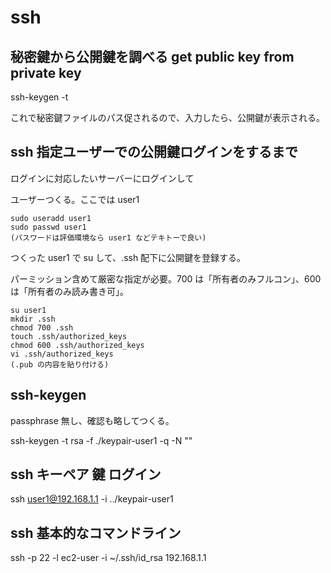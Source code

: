 # ssh

## 秘密鍵から公開鍵を調べる get public key from private key
ssh-keygen -t

これで秘密鍵ファイルのパス促されるので、入力したら、公開鍵が表示される。

## ssh 指定ユーザーでの公開鍵ログインをするまで
ログインに対応したいサーバーにログインして

ユーザーつくる。ここでは user1

```
sudo useradd user1
sudo passwd user1
(パスワードは評価環境なら user1 などテキトーで良い)
```

つくった user1 で su して、.ssh 配下に公開鍵を登録する。

パーミッション含めて厳密な指定が必要。700 は「所有者のみフルコン」、600は「所有者のみ読み書き可」。

```
su user1
mkdir .ssh
chmod 700 .ssh
touch .ssh/authorized_keys
chmod 600 .ssh/authorized_keys
vi .ssh/authorized_keys
(.pub の内容を貼り付ける)
```

## ssh-keygen
passphrase 無し、確認も略してつくる。

ssh-keygen -t rsa -f ./keypair-user1 -q -N ""

## ssh キーペア 鍵 ログイン
ssh user1@192.168.1.1 -i ../keypair-user1

## ssh 基本的なコマンドライン
ssh -p 22 -l ec2-user -i ~/.ssh/id_rsa 192.168.1.1

